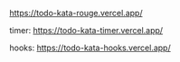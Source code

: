 https://todo-kata-rouge.vercel.app/

timer:
https://todo-kata-timer.vercel.app/

hooks:
https://todo-kata-hooks.vercel.app/
